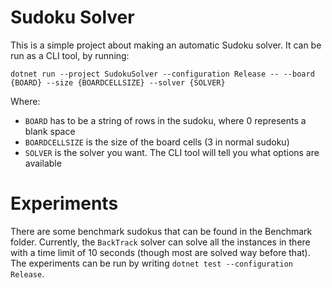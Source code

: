 # Sudoku Solver
This is a simple project about making an automatic Sudoku solver.
It can be run as a CLI tool, by running:

`dotnet run --project SudokuSolver --configuration Release -- --board {BOARD} --size {BOARDCELLSIZE} --solver {SOLVER}`

Where:
* `BOARD` has to be a string of rows in the sudoku, where 0 represents a blank space
* `BOARDCELLSIZE` is the size of the board cells (3 in normal sudoku)
* `SOLVER` is the solver you want. The CLI tool will tell you what options are available

# Experiments
There are some benchmark sudokus that can be found in the Benchmark folder.
Currently, the `BackTrack` solver can solve all the instances in there with a time limit of 10 seconds (though most are solved way before that).
The experiments can be run by writing `dotnet test --configuration Release`.
